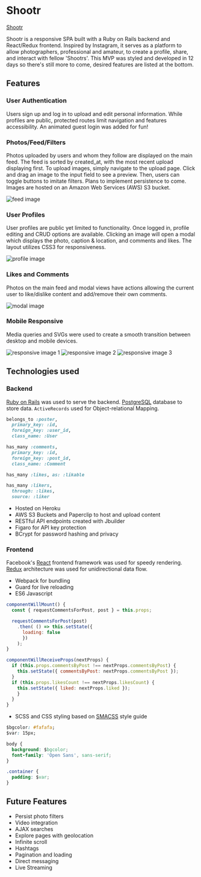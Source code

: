 # Shootr

[Shootr][heroku]

[heroku]: https://shootrapp.herokuapp.com

Shootr is a responsive SPA built with a Ruby on Rails backend and React/Redux frontend. Inspired by Instagram, it serves as a platform to allow photographers, professional and amateur, to create a profile, share, and interact with fellow 'Shootrs'. This MVP was styled and developed in 12 days so there's still more to come, desired features are listed at the bottom.

## Features
### User Authentication

Users sign up and log in to upload and edit personal information. While profiles are public, protected routes limit navigation and features accessibility. An animated guest login was added for fun!

### Photos/Feed/Filters

Photos uploaded by users and whom they follow are displayed on the main feed. The feed is sorted by created_at, with the most recent upload displaying first. To upload images, simply navigate to the upload page. Click and drag an image to the input field to see a preview. Then, users can toggle buttons to imitate filters. Plans to implement persistence to come. Images are hosted on an Amazon Web Services (AWS) S3 bucket.

![feed image](docs/images/feed.png)

### User Profiles

User profiles are public yet limited to functionality. Once logged in, profile editing and CRUD options are available. Clicking an image will open a modal which displays the photo, caption & location, and comments and likes. The layout utilizes CSS3 for responsiveness.

![profile image](docs/images/profile.png)

### Likes and Comments

Photos on the main feed and modal views have actions allowing the current user to like/dislike content and add/remove their own comments.

![modal image](docs/images/modal.png)

### Mobile Responsive

Media queries and SVGs were used to create a smooth transition between desktop and mobile devices.

![responsive image 1](docs/images/mobile1.png) ![responsive image 2](docs/images/mobile2.png) ![responsive image 3](docs/images/mobile3.png)

## Technologies used
### Backend
[Ruby on Rails](http://rubyonrails.org/) was used to serve the backend. [PostgreSQL](https://postgresql.org/) database to store data.
`ActiveRecords` used for Object-relational Mapping.

```Ruby
belongs_to :poster,
  primary_key: :id,
  foreign_key: :user_id,
  class_name: :User

has_many :comments,
  primary_key: :id,
  foreign_key: :post_id,
  class_name: :Comment

has_many :likes, as: :likable

has_many :likers,
  through: :likes,
  source: :liker
```

- Hosted on Heroku
- AWS S3 Buckets and Paperclip to host and upload content
- RESTful API endpoints created with Jbuilder
- Figaro for API key protection
- BCrypt for password hashing and privacy

### Frontend
Facebook's [React](https://facebook.github.io/react/) frontend framework was used for speedy rendering. [Redux](http://redux.js.org) architecture was used for unidirectional data flow.

- Webpack for bundling
- Guard for live reloading
- ES6 Javascript

```Javascript
componentWillMount() {
  const { requestCommentsForPost, post } = this.props;

  requestCommentsForPost(post)
    .then( () => this.setState({
      loading: false
      })
    );
}

componentWillReceiveProps(nextProps) {
  if (this.props.commentsByPost !== nextProps.commentsByPost) {
    this.setState({ commentsByPost: nextProps.commentsByPost });
  }
  if (this.props.likesCount !== nextProps.likesCount) {
    this.setState({ liked: nextProps.liked });
    }
  }
}
```
- SCSS and CSS styling based on [SMACSS](https://smacss.com/) style guide

```CSS
$bgcolor: #fafafa;
$var: 15px;

body {
  background: $bgcolor;
  font-family: 'Open Sans', sans-serif;
}

.container {
  padding: $var;
}
```

## Future Features

- Persist photo filters
- Video integration
- AJAX searches
- Explore pages with geolocation
- Infinite scroll
- Hashtags
- Pagination and loading
- Direct messaging
- Live Streaming

